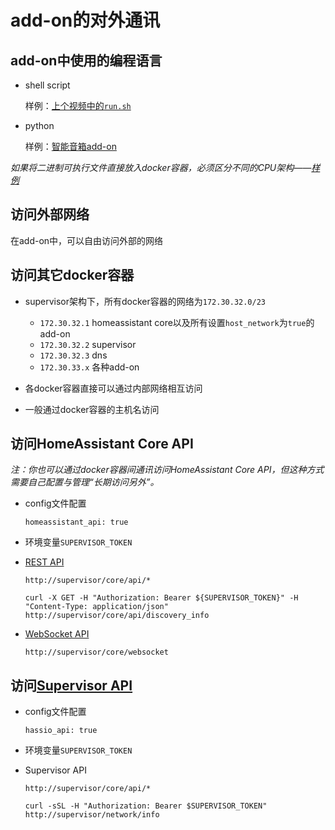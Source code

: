 # add-on的对外通讯

## add-on中使用的编程语言

- shell script

    样例：[上个视频中的`run.sh`](https://github.com/zhujisheng/Home-Assistant-DIY/blob/master/25.%E5%A6%82%E4%BD%95%E5%BC%80%E5%8F%91Add-on/5.add-on%E5%B8%B8%E7%94%A8%E9%85%8D%E7%BD%AE(2).md#%E6%A0%B7%E4%BE%8B%E8%AF%BB%E5%8F%96%E7%94%A8%E6%88%B7%E9%85%8D%E7%BD%AE%E7%A1%AE%E5%AE%9Aweb%E6%9C%8D%E5%8A%A1%E6%A0%B9%E7%9B%AE%E5%BD%95)

- python

    样例：[智能音箱add-on](https://github.com/zhujisheng/hassio-addons/tree/master/voice_assistant)

*如果将二进制可执行文件直接放入docker容器，必须区分不同的CPU架构——[样例](https://github.com/zhujisheng/hassio-addons/blob/master/voice_assistant/Dockerfile#L16)*

## 访问外部网络

在add-on中，可以自由访问外部的网络

## 访问其它docker容器

- supervisor架构下，所有docker容器的网络为`172.30.32.0/23`

    + `172.30.32.1`   homeassistant core以及所有设置`host_network`为`true`的add-on
    + `172.30.32.2`   supervisor
    + `172.30.32.3`   dns
    + `172.30.33.x`   各种add-on

- 各docker容器直接可以通过内部网络相互访问
- 一般通过docker容器的主机名访问

## 访问HomeAssistant Core API

*注：你也可以通过docker容器间通讯访问HomeAssistant Core API，但这种方式需要自己配置与管理“长期访问另外”。*

- config文件配置

    `homeassistant_api: true`

- 环境变量`SUPERVISOR_TOKEN`

- [REST API](https://developers.home-assistant.io/docs/api/rest)

    `http://supervisor/core/api/*`

    `curl -X GET -H "Authorization: Bearer ${SUPERVISOR_TOKEN}" -H "Content-Type: application/json" http://supervisor/core/api/discovery_info`

- [WebSocket API](https://developers.home-assistant.io/docs/api/websocket)

    `http://supervisor/core/websocket`

## 访问[Supervisor API](https://developers.home-assistant.io/docs/api/supervisor/endpoints)

- config文件配置

    `hassio_api: true`

- 环境变量`SUPERVISOR_TOKEN`

- Supervisor API

    `http://supervisor/core/api/*`

    `curl -sSL -H "Authorization: Bearer $SUPERVISOR_TOKEN" http://supervisor/network/info`
